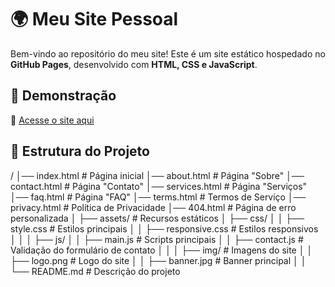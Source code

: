 # 🌍 Meu Site Pessoal

Bem-vindo ao repositório do meu site! Este é um site estático hospedado no **GitHub Pages**, desenvolvido com **HTML, CSS e JavaScript**.

## 🚀 Demonstração

🔗 [Acesse o site aqui](https://seu-usuario.github.io/meu-site/)

## 📁 Estrutura do Projeto

/
│── index.html         # Página inicial
│── about.html         # Página "Sobre"
│── contact.html       # Página "Contato"
│── services.html      # Página "Serviços"
│── faq.html           # Página "FAQ"
│── terms.html         # Termos de Serviço
│── privacy.html       # Política de Privacidade
│── 404.html           # Página de erro personalizada
│
├── assets/            # Recursos estáticos
│   ├── css/
│   │   ├── style.css      # Estilos principais
│   │   ├── responsive.css # Estilos responsivos
│   │
│   ├── js/
│   │   ├── main.js        # Scripts principais
│   │   ├── contact.js     # Validação do formulário de contato
│   │
│   ├── img/               # Imagens do site
│   │   ├── logo.png       # Logo do site
│   │   ├── banner.jpg     # Banner principal
│   │
└── README.md          # Descrição do projeto


